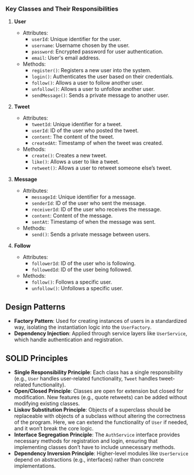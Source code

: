 
### Key Classes and Their Responsibilities

1. **User**
    - Attributes:
        - `userId`: Unique identifier for the user.
        - `username`: Username chosen by the user.
        - `password`: Encrypted password for user authentication.
        - `email`: User's email address.
    - Methods:
        - `register()`: Registers a new user into the system.
        - `login()`: Authenticates the user based on their credentials.
        - `follow()`: Allows a user to follow another user.
        - `unfollow()`: Allows a user to unfollow another user.
        - `sendMessage()`: Sends a private message to another user.

2. **Tweet**
    - Attributes:
        - `tweetId`: Unique identifier for a tweet.
        - `userId`: ID of the user who posted the tweet.
        - `content`: The content of the tweet.
        - `createdAt`: Timestamp of when the tweet was created.
    - Methods:
        - `create()`: Creates a new tweet.
        - `like()`: Allows a user to like a tweet.
        - `retweet()`: Allows a user to retweet someone else’s tweet.

3. **Message**
    - Attributes:
        - `messageId`: Unique identifier for a message.
        - `senderId`: ID of the user who sent the message.
        - `receiverId`: ID of the user who receives the message.
        - `content`: Content of the message.
        - `sentAt`: Timestamp of when the message was sent.
    - Methods:
        - `send()`: Sends a private message between users.

4. **Follow**
    - Attributes:
        - `followerId`: ID of the user who is following.
        - `followedId`: ID of the user being followed.
    - Methods:
        - `follow()`: Follows a specific user.
        - `unfollow()`: Unfollows a specific user.

## Design Patterns

- **Factory Pattern**: Used for creating instances of users in a standardized way, isolating the instantiation logic into the `UserFactory`.
- **Dependency Injection**: Applied through service layers like `UserService`, which handle authentication and registration.

## SOLID Principles

- **Single Responsibility Principle**: Each class has a single responsibility (e.g., `User` handles user-related functionality, `Tweet` handles tweet-related functionality).
- **Open/Closed Principle**: Classes are open for extension but closed for modification. New features (e.g., quote retweets) can be added without modifying existing classes.
- **Liskov Substitution Principle**: Objects of a superclass should be replaceable with objects of a subclass without altering the correctness of the program. Here, we can extend the functionality of `User` if needed, and it won’t break the core logic.
- **Interface Segregation Principle**: The `AuthService` interface provides necessary methods for registration and login, ensuring that implementing classes don’t have to include unnecessary methods.
- **Dependency Inversion Principle**: Higher-level modules like `UserService` depend on abstractions (e.g., interfaces) rather than concrete implementations.

